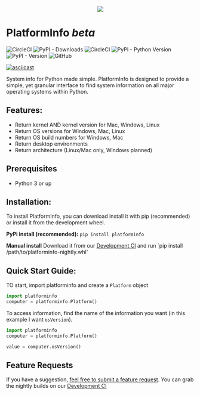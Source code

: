 <span> <p align="center"> <img src="https://platforminfo.github.io/img/docusaurus.png"><h1>PlatformInfo <i>beta</i></h1></span>
<span>![CircleCI](https://img.shields.io/circleci/build/github/platforminfo/platforminfo/development?token=CCIPAT_UU1tyCCXq7xK7K8aDizkdk_2517470d414d4a5e8c8362a676c19a4e0a24883e&style=for-the-badge&label=DEVELOPMENT%20BUILD&labelColor=%236f6f6f)
![PyPI - Downloads](https://img.shields.io/pypi/dm/platforminfo?style=for-the-badge&label=Downloads%20this%20month%20(excl.%20mirrors)&labelColor=%23ad9b00&link=https%3A%2F%2Fpypistats.org%2Fpackages%2Fplatforminfo&link=https%3A%2F%2Fpypistats.org%2Fpackages%2Fplatforminfo)
![CircleCI](https://img.shields.io/circleci/build/github/platforminfo/platforminfo/main?style=for-the-badge&label=STABLE%20BUILD&labelColor=%236f6f6f)
![PyPI - Python Version](https://img.shields.io/pypi/pyversions/platforminfo?style=for-the-badge&labelColor=ad9b00)
![PyPI - Version](https://img.shields.io/pypi/v/platforminfo?style=for-the-badge&label=PyPi%20version&labelColor=%23ad9b00)
![GitHub](https://img.shields.io/github/license/platforminfo/platforminfo?style=for-the-badge)

</span>

[![asciicast](https://asciinema.org/a/606618.svg)](https://asciinema.org/a/606618)

System info for Python made simple.
PlatformInfo is designed to provide a simple, yet granular interface to find system information on all major operating systems within Python.

## Features:

*  Return kernel AND kernel version for Mac, Windows, Linux
*  Return OS versions for Windows, Mac, Linux
*  Return OS build numbers for Windows, Mac
*  Return desktop environments
*  Return architecture (Linux/Mac only, Windows planned)

## Prerequisites
*  Python 3 or up

## Installation:
To install PlatformInfo, you can download install it with pip (recommended) or install it from the development wheel.

**PyPi install (recommended):**
`pip install platforminfo`

**Manual install**
Download it from our [Development CI](https://app.circleci.com/pipelines/github/platforminfo/platforminfo?branch=development) and run `pip install /path/to/platforminfo-nightly.whl'

## Quick Start Guide:
TO start, import platforminfo and create a `Platform` object

```python
import platforminfo
computer = platforminfo.Platform()
```

To access information, find the name of the information you want (in this example I want `osVersion`).

```python
import platforminfo
computer = platforminfo.Platform()

value = computer.osVersion()
```

## Feature Requests
If you have a suggestion, [feel free to submit a feature request](https://github.com/platforminfo/platforminfo/issues).
You can grab the nightly builds on our [Development CI](https://app.circleci.com/pipelines/github/platforminfo/platforminfo?branch=development)
